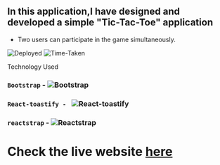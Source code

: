 ## In this application,I have designed and developed a simple "Tic-Tac-Toe" application

- Two users can participate in the game simultaneously.

![Deployed](https://img.shields.io/badge/Deployed-Yes-green)
![Time-Taken](https://img.shields.io/badge/Time--Taken-15hrs-brightgreen)

Technology Used

### `Bootstrap` - ![Bootstrap](https://img.shields.io/badge/Technology-Bootstraps-green)
### `React-toastify - ` ![React-toastify](https://img.shields.io/badge/Technology-React--toastify-green)
### `reactstrap` - ![Reactstrap](https://img.shields.io/badge/Technology-Reactstrap-green)

# Check the live website [here](https://tictactoe-reactjs-js.netlify.app/ "Tic-Tac-Toe")


